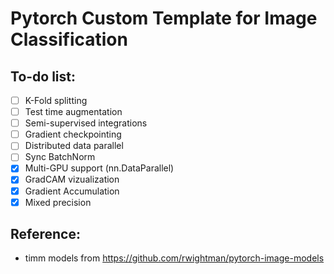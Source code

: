 # Pytorch Custom Template for Image Classification

## To-do list:
- [ ] K-Fold splitting
- [ ] Test time augmentation
- [ ] Semi-supervised integrations
- [ ] Gradient checkpointing
- [ ] Distributed data parallel
- [ ] Sync BatchNorm
- [x] Multi-GPU support (nn.DataParallel)
- [x] GradCAM vizualization
- [x] Gradient Accumulation
- [x] Mixed precision

## Reference:
- timm models from https://github.com/rwightman/pytorch-image-models

